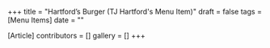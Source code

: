 +++
title = "Hartford’s Burger (TJ Hartford's Menu Item)"
draft = false
tags = [Menu Items]
date = ""

[Article]
contributors = []
gallery = []
+++